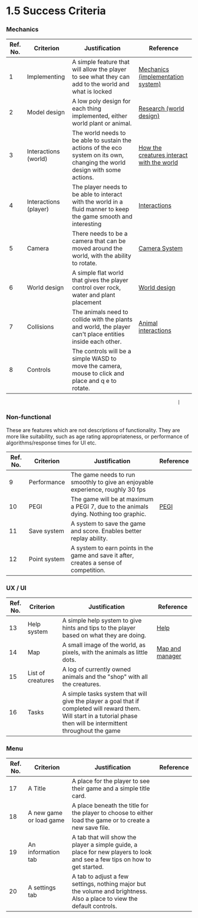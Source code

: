 # 1.5 Success Criteria

### Mechanics

| Ref. No. | Criterion             | Justification                                                                                                                 | Reference                                                                                                          |
| -------- | --------------------- | ----------------------------------------------------------------------------------------------------------------------------- | ------------------------------------------------------------------------------------------------------------------ |
| 1        | Implementing          | A simple feature that will allow the player to see what they can add to the world and what is locked                          | [Mechanics (implementation system)](1.4a-features-of-the-proposed-solution.md)                                     |
| 2        | Model design          | A low poly design for each thing implemented, either world plant or animal.                                                   | [Research (world design)](1.3-research-the-problem.md#world-design-and-art-style)                                  |
| 3        | Interactions (world)  | The world needs to be able to sustain the actions of the eco system on its own, changing the world design with some actions.  | [How the creatures interact with the world](1.3-research-the-problem.md#how-the-creatures-interact-with-the-world) |
| 4        | Interactions (player) | The player needs to be able to interact with the world in a fluid manner to keep the game smooth and interesting              | [Interactions](1.4a-features-of-the-proposed-solution.md#interactions)                                             |
| 5        | Camera                | There needs to be a camera that can be moved around the world, with the ability to rotate.                                    | [Camera System](1.4a-features-of-the-proposed-solution.md#camera-system)                                           |
| 6        | World design          | A simple flat world that gives the player control over rock, water and plant placement                                        | [World design](1.3-research-the-problem.md#world-design-and-art-style)                                             |
| 7        | Collisions            | The animals need to collide with the plants and world, the player can't place entities inside each other.                     | [Animal interactions](1.4a-features-of-the-proposed-solution.md#animal-interactions)                               |
| 8        | Controls              | The controls will be a simple WASD to move the camera, mouse to click and place and q e to rotate.                            |                                                                                                                    |

```
                                                                 |
```

### Non-functional

These are features which are not descriptions of functionality. They are more like suitability, such as age rating appropriateness, or performance of algorithms/response times for UI etc.

| Ref. No. | Criterion    | Justification                                                                           | Reference                        |
| -------- | ------------ | --------------------------------------------------------------------------------------- | -------------------------------- |
| 9        | Performance  | The game needs to run smoothly to give an enjoyable experience, roughly 30 fps          |                                  |
| 10       | PEGI         | The game will be at maximum a PEGI 7, due to the animals dying. Nothing too graphic.    | [PEGI](1.2-stakeholders.md#pegi) |
| 11       | Save system  | A system to save the game and score. Enables better replay ability.                     |                                  |
| 12       | Point system | A system to earn points in the game and save it after, creates a sense of competition.  |                                  |

### UX / UI

| Ref. No. | Criterion         | Justification                                                                                                                                                           | Reference                                                      |
| -------- | ----------------- | ----------------------------------------------------------------------------------------------------------------------------------------------------------------------- | -------------------------------------------------------------- |
| 13       | Help system       | A simple help system to give hints and tips to the player based on what they are doing.                                                                                 | [Help](1.4a-features-of-the-proposed-solution.md#help-system)  |
| 14       | Map               | A small image of the world, as pixels, with the animals as little dots.                                                                                                 | [Map and manager](1.3-research-the-problem.md#map-and-manager) |
| 15       | List of creatures | A log of currently owned animals and the "shop" with all the creatures.                                                                                                 |                                                                |
| 16       | Tasks             | A simple tasks system that will give the player a goal that if completed will reward them. Will start in a tutorial phase then will be intermittent throughout the game |                                                                |

### Menu

| Ref. No. | Criterion                | Justification                                                                                                             | Reference |
| -------- | ------------------------ | ------------------------------------------------------------------------------------------------------------------------- | --------- |
| 17       | A Title                  | A place for the player to see their game and a simple title card.                                                         |           |
| 18       | A new game or load game  | A place beneath the title for the player to choose to either load the game or to create a new save file.                  |           |
| 19       | An information tab       | A tab that will show the player a simple guide, a place for new players to look and see a few tips on how to get started. |           |
| 20       | A settings tab           | A tab to adjust a few settings, nothing major but the volume and brightness. Also a place to view the default controls.   |           |

